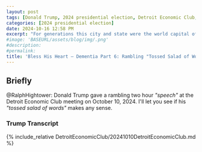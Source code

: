 ```yaml
---
layout: post
tags: [Donald Trump, 2024 presidential election, Detroit Economic Club, dementia, cognitive decline, rambling speech, tossed salad of words, politics]
categories: [2024 presidential election]
date: 2024-10-16 12:58 PM
excerpt: "For generations this city and state were the world capital of automotive production and American automakers rolled one iconic model off the line after the next, the Mustang, the Corvette, the Pontiac GTO. I had two of them actually. I had that GTO. Oh, I thought I was the hottest guy around. It was crazy. We didn’t have all of the foreign competition then. You were so proud to have a Corvette. Oh, if you had a Corvette. I never got a Corvette. I tell you, I feel I was left behind, but I had my GTO. I was something, man. I’d put that top down. See, in those days I didn’t mind when the hair waved. I’d go fast and that hair would be waving, that blonde hair and I’d say, who the hell can take me? Nobody. Today, I’m a little more careful I want cover up that little area up there. It’s a little bit soft up there. These things were coming cylinders, no wings, no nothing, and they’re coming down very slowly, landing on a raft in the middle of the ocean someplace with a circle. Boom. Reminded me of the Biden circles that he used to have, right? He’d have eight circles and he couldn’t fill them up. But then I heard he beat us with the popular vote. I don’t know. I don’t know. Couldn’t fill up the eight circles. I always loved those circles. They were so beautiful. They were so beautiful to look at. In fact, the person that did them, that was the best thing about his… the level of that circle was great, but they couldn’t get people. So they used to have the press stand in those circles because they couldn’t get the people. Then I heard we lost. Oh, we lost. No, we’re never going to let that happen again. But we’ve been abused by other countries. We’ve been abused by our own politicians, really more than other countries. I can’t blame them. We’ve been abused by people that represent us in this country."
#image: 'BASEURL/assets/blog/img/.png'
#description:
#permalink:
title: 'Bless His Heart – Dementia Part 6: Rambling "Tossed Salad of Words Speech" at Detroit Economic Club'
---
```



## Briefly

@RalphHightower: Donald Trump gave a rambling two hour *"speech"* at the Detroit Economic Club meeting on October 10, 2024. I'll let you see if his *"tossed salad of words"* makes any sense. 

### Trump Transcript

{% include_relative DetroitEconomicClub/20241010DetroitEconomicClub.md %}
